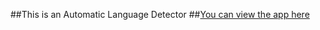##This is an Automatic Language Detector
##[You can view the app here](https://akshitha-23-automatic-language-detector-lang-gui-6fjwgg.streamlit.app/)
